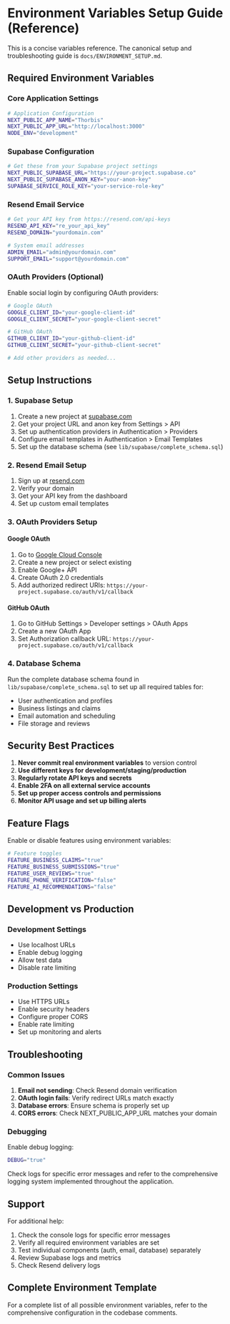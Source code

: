 # Environment Variables Setup Guide (Reference)

This is a concise variables reference. The canonical setup and troubleshooting guide is `docs/ENVIRONMENT_SETUP.md`.

## Required Environment Variables

### Core Application Settings

```bash
# Application Configuration
NEXT_PUBLIC_APP_NAME="Thorbis"
NEXT_PUBLIC_APP_URL="http://localhost:3000"
NODE_ENV="development"
```

### Supabase Configuration

```bash
# Get these from your Supabase project settings
NEXT_PUBLIC_SUPABASE_URL="https://your-project.supabase.co"
NEXT_PUBLIC_SUPABASE_ANON_KEY="your-anon-key"
SUPABASE_SERVICE_ROLE_KEY="your-service-role-key"
```

### Resend Email Service

```bash
# Get your API key from https://resend.com/api-keys
RESEND_API_KEY="re_your_api_key"
RESEND_DOMAIN="yourdomain.com"

# System email addresses
ADMIN_EMAIL="admin@yourdomain.com"
SUPPORT_EMAIL="support@yourdomain.com"
```

### OAuth Providers (Optional)

Enable social login by configuring OAuth providers:

```bash
# Google OAuth
GOOGLE_CLIENT_ID="your-google-client-id"
GOOGLE_CLIENT_SECRET="your-google-client-secret"

# GitHub OAuth
GITHUB_CLIENT_ID="your-github-client-id"
GITHUB_CLIENT_SECRET="your-github-client-secret"

# Add other providers as needed...
```

## Setup Instructions

### 1. Supabase Setup

1. Create a new project at [supabase.com](https://supabase.com)
2. Get your project URL and anon key from Settings > API
3. Set up authentication providers in Authentication > Providers
4. Configure email templates in Authentication > Email Templates
5. Set up the database schema (see `lib/supabase/complete_schema.sql`)

### 2. Resend Email Setup

1. Sign up at [resend.com](https://resend.com)
2. Verify your domain
3. Get your API key from the dashboard
4. Set up custom email templates

### 3. OAuth Providers Setup

#### Google OAuth
1. Go to [Google Cloud Console](https://console.cloud.google.com)
2. Create a new project or select existing
3. Enable Google+ API
4. Create OAuth 2.0 credentials
5. Add authorized redirect URIs: `https://your-project.supabase.co/auth/v1/callback`

#### GitHub OAuth
1. Go to GitHub Settings > Developer settings > OAuth Apps
2. Create a new OAuth App
3. Set Authorization callback URL: `https://your-project.supabase.co/auth/v1/callback`

### 4. Database Schema

Run the complete database schema found in `lib/supabase/complete_schema.sql` to set up all required tables for:

- User authentication and profiles
- Business listings and claims
- Email automation and scheduling
- File storage and reviews

## Security Best Practices

1. **Never commit real environment variables** to version control
2. **Use different keys for development/staging/production**
3. **Regularly rotate API keys and secrets**
4. **Enable 2FA on all external service accounts**
5. **Set up proper access controls and permissions**
6. **Monitor API usage and set up billing alerts**

## Feature Flags

Enable or disable features using environment variables:

```bash
# Feature toggles
FEATURE_BUSINESS_CLAIMS="true"
FEATURE_BUSINESS_SUBMISSIONS="true"
FEATURE_USER_REVIEWS="true"
FEATURE_PHONE_VERIFICATION="false"
FEATURE_AI_RECOMMENDATIONS="false"
```

## Development vs Production

### Development Settings
- Use localhost URLs
- Enable debug logging
- Allow test data
- Disable rate limiting

### Production Settings
- Use HTTPS URLs
- Enable security headers
- Configure proper CORS
- Enable rate limiting
- Set up monitoring and alerts

## Troubleshooting

### Common Issues

1. **Email not sending**: Check Resend domain verification
2. **OAuth login fails**: Verify redirect URLs match exactly
3. **Database errors**: Ensure schema is properly set up
4. **CORS errors**: Check NEXT_PUBLIC_APP_URL matches your domain

### Debugging

Enable debug logging:
```bash
DEBUG="true"
```

Check logs for specific error messages and refer to the comprehensive logging system implemented throughout the application.

## Support

For additional help:
1. Check the console logs for specific error messages
2. Verify all required environment variables are set
3. Test individual components (auth, email, database) separately
4. Review Supabase logs and metrics
5. Check Resend delivery logs

## Complete Environment Template

For a complete list of all possible environment variables, refer to the comprehensive configuration in the codebase comments.